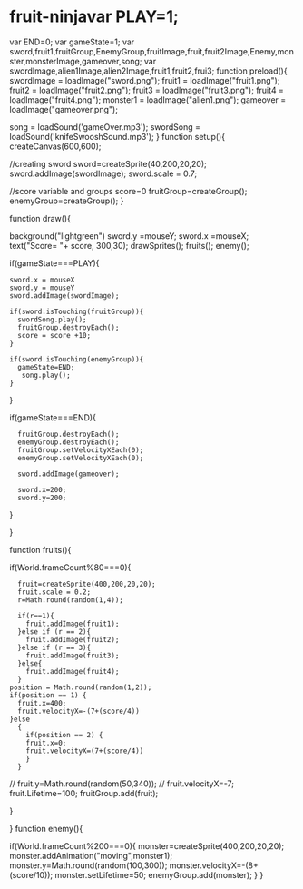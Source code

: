 # fruit-ninjavar PLAY=1;
var END=0;
var gameState=1;
var sword,fruit1,fruitGroup,EnemyGroup,fruitImage,fruit,fruit2Image,Enemy,monster,monsterImage,gameover,song;
var swordImage,alien1Image,alien2Image,fruit1,fruit2,frui3;
function preload(){
  swordImage = loadImage("sword.png");
  fruit1 = loadImage("fruit1.png");
  fruit2 = loadImage("fruit2.png");
  fruit3 = loadImage("fruit3.png");
  fruit4 = loadImage("fruit4.png");
  monster1 = loadImage("alien1.png");
  gameover = loadImage("gameover.png");
 
   song = loadSound('gameOver.mp3');
  swordSong = loadSound('knifeSwooshSound.mp3');
}
function setup(){
  createCanvas(600,600);
  
  //creating sword
  sword=createSprite(40,200,20,20);
  sword.addImage(swordImage);
  sword.scale = 0.7;
  
  //score variable and groups
  score=0
  fruitGroup=createGroup();
  enemyGroup=createGroup();
}

function draw(){
  
  background("lightgreen")
  sword.y =mouseY;
  sword.x =mouseX;
  text("Score= "+ score, 300,30);
  drawSprites();
   fruits();
    enemy();

  
  if(gameState===PLAY){
    
    sword.x = mouseX
    sword.y = mouseY
    sword.addImage(swordImage);
    
    if(sword.isTouching(fruitGroup)){
      swordSong.play();
      fruitGroup.destroyEach();
      score = score +10;
    }
    
    if(sword.isTouching(enemyGroup)){
      gameState=END; 
       song.play();
    }
  }
  
  if(gameState===END){    
    
      fruitGroup.destroyEach();
      enemyGroup.destroyEach();
      fruitGroup.setVelocityXEach(0);
      enemyGroup.setVelocityXEach(0);
      
      sword.addImage(gameover);      
    
      sword.x=200;
      sword.y=200;
    
  }
  

}

function fruits(){
  
  if(World.frameCount%80===0){
    
      fruit=createSprite(400,200,20,20);
      fruit.scale = 0.2;
      r=Math.round(random(1,4));   
    
      if(r==1){
        fruit.addImage(fruit1); 
      }else if (r == 2){
        fruit.addImage(fruit2);
      }else if (r == 3){
        fruit.addImage(fruit3);
      }else{
        fruit.addImage(fruit4);  
      }
    position = Math.round(random(1,2));
    if(position == 1) {
      fruit.x=400;
      fruit.velocityX=-(7+(score/4))
    }else
      {
        if(position == 2) {
        fruit.x=0;
        fruit.velocityX=(7+(score/4))
        }
      }
   // fruit.y=Math.round(random(50,340));
   // fruit.velocityX=-7;
    fruit.Lifetime=100;
    fruitGroup.add(fruit);
  
  
}
 

 
}
function enemy(){
  
 if(World.frameCount%200===0){
  monster=createSprite(400,200,20,20);
  monster.addAnimation("moving",monster1);
  monster.y=Math.round(random(100,300));
  monster.velocityX=-(8+(score/10));
  monster.setLifetime=50;
   enemyGroup.add(monster);
 } 
}

  
  
